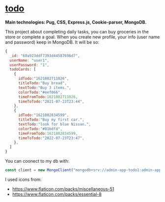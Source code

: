 # [todo](https://belartale-todo.herokuapp.com/)

**Main technologies: Pug, CSS, Express.js, Cookie-parser, MongoDB.**

This project about completing daily tasks, you can buy groceries in the store or complete a goal. When you create new profile, your info (user name and password) keep in MongoDB. It will be so: 

```javascript
{
  _id: "60a923ddf7393d44587696d7",
  userName: "user1",
  userPassword: "1",
  todoCards: [
    {
      idTodo:"1621802711026",
      titleTodo:"Buy bread",
      textTodo:"Buy 3 items.",
      colorTodo:"#eef066",
      timeFromTodo:1621802711026,
      timeToTodo:"2021-07-23T23:44",
    },
    {
      idTodo:"1621802834599",
      titleTodo:"Buy my first car.",
      textTodo:"look for blue Nissan.",
      colorTodo:"#81bdfd",
      timeFromTodo:1621802834599,
      timeToTodo:"2022-07-23T23:47",
    },
  ]
}
```

You can coonect to my db with:
```javascript
const client = new MongoClient("mongodb+srv://admin-app-todo1:admin-app-todo1@cluster0.7h1fx.mongodb.net/app-todo?retryWrites=true&w=majority");
```

I used icons from:
* https://www.flaticon.com/packs/miscellaneous-51
* https://www.flaticon.com/packs/essential-8
